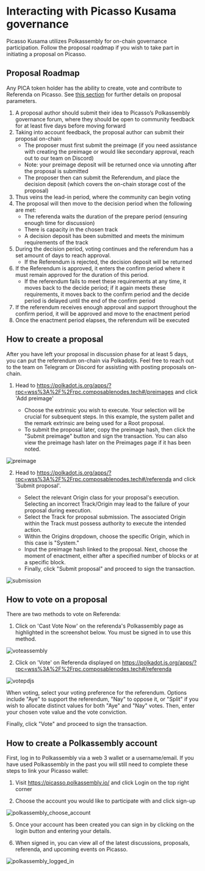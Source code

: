 # Interacting with Picasso Kusama governance

Picasso Kusama utilizes Polkassembly for on-chain governance participation. Follow the proposal roadmap if you wish to take part in initiating a proposal on Picasso.

## Proposal Roadmap

Any PICA token holder has the ability to create, vote and contribute to Referenda on Picasso. See [this section](../governance-%26-token/opengov.md) for further details on proposal parameters.

1. A proposal author should submit their idea to Picasso’s Polkassembly governance forum, where they should be open to community feedback for at least five days before moving forward
2. Taking into account feedback, the proposal author can submit their proposal on-chain
   - The proposer must first submit the preimage (if you need assistance with creating the preimage or would like secondary approval, reach out to our team on Discord)
   - Note: your preimage deposit will be returned once via unnoting after the proposal is submitted
   - The proposer then can submit the Referendum, and place the decision deposit (which covers the on-chain storage cost of the proposal)
3. Thus veins the lead-in period, where the community can begin voting
4. The proposal will then move to the decision period when the following are met:
   - The referenda waits the duration of the prepare period (ensuring enough time for discussion)
   - There is capacity in the chosen track
   - A decision deposit has been submitted and meets the minimum requirements of the track
5. During the decision period, voting continues and the referendum has a set amount of days to reach approval.
   - If the Referendum is rejected, the decision deposit will be returned
6. If the Referendum is approved, it enters the confirm period where it must remain approved for the duration of this period.
   - If the referendum fails to meet these requirements at any time, it moves back to the decide period; if it again meets these requirements, it moves back to the confirm period and the decide period is delayed until the end of the confirm period
7. If the referendum receives enough approval and support throughout the confirm period, it will be approved and move to the enactment period
8. Once the enactment period elapses, the referendum will be executed

## How to create a proposal

After you have left your proposal in discussion phase for at least 5 days, you can put the referendum on-chain via Polkadotjs. Feel free to reach out to the team on Telegram or Discord for assisting with posting proposals on-chain.

1. Head to https://polkadot.js.org/apps/?rpc=wss%3A%2F%2Frpc.composablenodes.tech#/preimages and click 'Add preimage'

   - Choose the extrinsic you wish to execute. Your selection will be crucial for subsequent steps. In this example, the system pallet and the remark extrinsic are being used for a Root proposal. 
   - To submit the proposal later, copy the preimage hash, then click the "Submit preimage" button and sign the transaction. You can also view the preimage hash later on the Preimages page if it has been noted. 

![preimage](../user-guides/images-picasso-governance/submit-preimage.png)

2. Head to https://polkadot.js.org/apps/?rpc=wss%3A%2F%2Frpc.composablenodes.tech#/referenda and click 'Submit proposal'. 

   - Select the relevant Origin class for your proposal's execution. Selecting an incorrect Track/Origin may lead to the failure of your proposal during execution.
   - Select the Track for proposal submission. The associated Origin within the Track must possess authority to execute the intended action.
   - Within the Origins dropdown, choose the specific Origin, which in this case is "System."
   - Input the preimage hash linked to the proposal. Next, choose the moment of enactment, either after a specified number of blocks or at a specific block.
   - Finally, click "Submit proposal" and proceed to sign the transaction.

![submission](../user-guides/images-picasso-governance/submit-proposal.png)

## How to vote on a proposal

There are two methods to vote on Referenda: 

1. Click on 'Cast Vote Now' on the referenda's Polkassembly page as highlighted in the screenshot below. You must be signed in to use this method.

![voteassembly](../user-guides/images-picasso-governance/voting.png)

2. Click on 'Vote' on Referenda displayed on https://polkadot.js.org/apps/?rpc=wss%3A%2F%2Frpc.composablenodes.tech#/referenda 

![votepdjs](../user-guides/images-picasso-governance/voting-2.png)

When voting, select your voting preference for the referendum. Options include "Aye" to support the referendum, "Nay" to oppose it, or "Split" if you wish to allocate distinct values for both "Aye" and "Nay" votes. Then, enter your chosen vote value and the vote conviction.

Finally, click "Vote" and proceed to sign the transaction. 

## How to create a Polkassembly account
 
First, log in to Polkassembly via a web 3 wallet or a username/email. If you have used Polkassembly in the past you will still need to complete these steps to link your Picasso wallet:

1. Visit https://picasso.polkassembly.io/ and click Login on the top right corner 

2. Choose the account you would like to participate with and click sign-up

![polkassembly_choose_account](./images-picasso-governance/choose-account.png)

5. Once your account has been created you can sign in by clicking on the login button and entering your details.

6. When signed in, you can view all of the latest discussions, proposals, referenda, and upcoming events on Picasso.

![polkassembly_logged_in](./images-picasso-governance/logged-in.png)